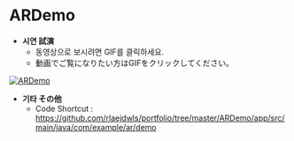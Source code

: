 ﻿ARDemo
============

 * **시연 試演**
   * 동영상으로 보시려면 GIF를 클릭하세요.
   * 動画でご覧になりたい方はGIFをクリックしてください。

[![ARDemo](./ARDemo.gif)](https://www.youtube.com/watch?v=-pjju7dIFL8&edit)

 * **기타 その他**
   * Code Shortcut : https://github.com/rlaejdwls/portfolio/tree/master/ARDemo/app/src/main/java/com/example/ar/demo